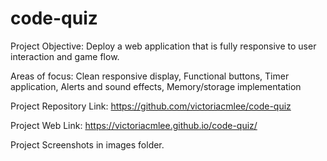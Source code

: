 # code-quiz

Project Objective:
Deploy a web application that is fully responsive to user interaction and game flow.

Areas of focus:
    Clean responsive display,
    Functional buttons,
    Timer application,
    Alerts and sound effects,
    Memory/storage implementation



Project Repository Link:
https://github.com/victoriacmlee/code-quiz

Project Web Link:
https://victoriacmlee.github.io/code-quiz/

Project Screenshots in images folder.